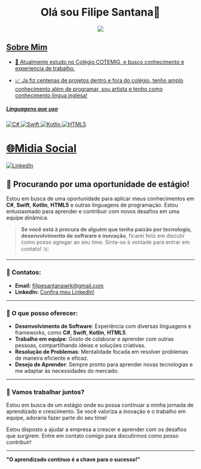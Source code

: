 
<h1 align="center">Olá sou Filipe Santana👋</h1>

<p align="center">
	<a href="https://github.com/Bouaskaoun">
		<img src="https://readme-typing-svg.herokuapp.com?lines=Estudante+de+T.I;Full+Stack+Web+Developer;Designer+e+Artista;DS%20|%20AI%20|%20ML%20Enthusiastic;Sempre%20aprendendo%20novas%20coisas&center=true&width=380&height=45">
	</a>
</p>

<a href="www.linkedin.com/in/filipesantanawrk">
 
<h2>Sobre Mim</h2>

- 💼 Atualmente estudo no Colégio COTEMIG, e busco conhecimento e experiencia de trabalho.

- 📈 Ja fiz centenas de projetos dentro e fora do colégio, tenho amplo conhecimento além de programar, sou artista e tenho como conhecimento língua inglesa!

 ##### Linguagens que uso

![C#](https://img.shields.io/badge/-C%23-000000?style=flat&logo=csharp)
![Swift](https://img.shields.io/badge/-Swift-000000?style=flat&logo=swift)
![Kotlin](https://img.shields.io/badge/-Kotlin-000000?style=flat&logo=kotlin)
![HTML5](https://img.shields.io/badge/-HTML5-000000?style=flat&logo=html5)


# 🌐Midia Social
[![LinkedIn](https://img.shields.io/badge/LinkedIn-%230077B5.svg?logo=linkedin&logoColor=white)](https://www.linkedin.com/in/filipesantanawrk/)

## 🚀 Procurando por uma oportunidade de estágio!

Estou em busca de uma oportunidade para aplicar meus conhecimentos em **C#**, **Swift**, **Kotlin**, **HTML5** e outras linguagens de programação. Estou entusiasmado para aprender e contribuir com novos desafios em uma equipe dinâmica.

> **Se você está à procura de alguém que tenha paixão por tecnologia, desenvolvimento de software e inovação**, ficarei feliz em discutir como posso agregar ao seu time. Sinta-se à vontade para entrar em contato! ✉️

---

### 📩 Contatos:

- **Email:** [filipesantanawrk@gmail.com](mailto:filipesantanawrk@gmail.com)
- **LinkedIn:** [Confira meu LinkedIn!](https://www.linkedin.com/in/filipesantanawrk/)

---

### 💼 O que posso oferecer:

- **Desenvolvimento de Software**: Experiência com diversas linguagens e frameworks, como **C#**, **Swift**, **Kotlin**, **HTML5**.
- **Trabalho em equipe**: Gosto de colaborar e aprender com outras pessoas, compartilhando ideias e soluções criativas.
- **Resolução de Problemas**: Mentalidade focada em resolver problemas de maneira eficiente e eficaz.
- **Desejo de Aprender**: Sempre pronto para aprender novas tecnologias e me adaptar às necessidades do mercado.

---

### 🌱 Vamos trabalhar juntos?

Estou em busca de um estágio onde eu possa continuar a minha jornada de aprendizado e crescimento. Se você valoriza a inovação e o trabalho em equipe, adoraria fazer parte do seu time!

Estou disposto a ajudar a empresa a crescer e aprender com os desafios que surgirem. Entre em contato comigo para discutirmos como posso contribuir!

---

**"O aprendizado contínuo é a chave para o sucesso!"**



